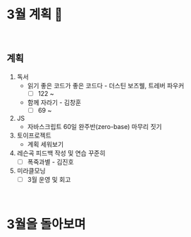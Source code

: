 # 3월 계획 🎁

<br/>

## 계획

1. 독서
   - 읽기 좋은 코드가 좋은 코드다  - 더스틴 보즈웰, 트레버 파우커
     - [ ] 122 ~
   - 함께 자라기 - 김창훈
     - [ ] 69 ~ 
3. JS
   - 자바스크립트 60일 완주반(zero-base) 마무리 짓기
3. 토이프로젝트
   - 계획 세워보기
4. 레슨곡 피드백 작성 및 연습 꾸준히
   - [ ] 폭죽과별 - 김진호
5. 미라클모닝
   - [ ] 3월 운영 및 회고

<br/>



# 3월을 돌아보며



